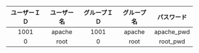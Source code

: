 |ユーザーＩＤ|ユーザー名|グループＩＤ|グループ名|パスワード|
|:-:|:-:|:-:|:-:|:-:|
|1001|apache|1001|apache|apache_pwd|
|0|root|0|root|root_pwd|
